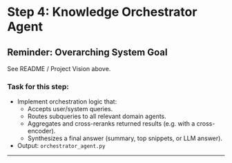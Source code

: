 <!-- orchestrator_agent.md -->

# Step 4: Knowledge Orchestrator Agent

## Reminder: Overarching System Goal
See README / Project Vision above.

### Task for this step:
- Implement orchestration logic that:
    - Accepts user/system queries.
    - Routes subqueries to all relevant domain agents.
    - Aggregates and cross-reranks returned results (e.g. with a cross-encoder).
    - Synthesizes a final answer (summary, top snippets, or LLM answer).
- Output: `orchestrator_agent.py`

---

